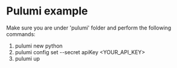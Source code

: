 # Pulumi example

Make sure you are under 'pulumi' folder and perform the following commands:

1. pulumi new python
2. pulumi config set --secret apiKey <YOUR_API_KEY>
3. pulumi up